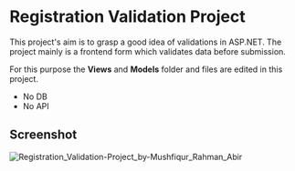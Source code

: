 # Registration Validation Project

This project's aim is to grasp a good idea of validations in ASP.NET. The project mainly is a frontend form which validates data before submission.

For this purpose the **Views** and **Models** folder and files are edited in this project.

- No DB
- No API

## Screenshot
![Registration_Validation-Project_by-Mushfiqur_Rahman_Abir](https://github.com/Abir-Tx/ASPNET_Course/assets/28858998/4937af2f-a715-44f0-8aa5-367b58fc989b)
